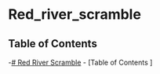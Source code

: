# Red_river_scramble

## Table of Contents

<!-- TOC -->

-[# Red River Scramble](#red_river_scramble)
    - [Table of Contents ]
